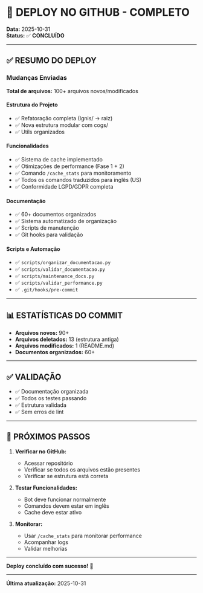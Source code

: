 # 🚀 DEPLOY NO GITHUB - COMPLETO

**Data:** 2025-10-31  
**Status:** ✅ **CONCLUÍDO**

---

## ✅ RESUMO DO DEPLOY

### Mudanças Enviadas

**Total de arquivos:** 100+ arquivos novos/modificados

#### Estrutura do Projeto
- ✅ Refatoração completa (Ignis/ → raiz)
- ✅ Nova estrutura modular com cogs/
- ✅ Utils organizados

#### Funcionalidades
- ✅ Sistema de cache implementado
- ✅ Otimizações de performance (Fase 1 + 2)
- ✅ Comando `/cache_stats` para monitoramento
- ✅ Todos os comandos traduzidos para inglês (US)
- ✅ Conformidade LGPD/GDPR completa

#### Documentação
- ✅ 60+ documentos organizados
- ✅ Sistema automatizado de organização
- ✅ Scripts de manutenção
- ✅ Git hooks para validação

#### Scripts e Automação
- ✅ `scripts/organizar_documentacao.py`
- ✅ `scripts/validar_documentacao.py`
- ✅ `scripts/maintenance_docs.py`
- ✅ `scripts/validar_performance.py`
- ✅ `.git/hooks/pre-commit`

---

## 📊 ESTATÍSTICAS DO COMMIT

- **Arquivos novos:** 90+
- **Arquivos deletados:** 13 (estrutura antiga)
- **Arquivos modificados:** 1 (README.md)
- **Documentos organizados:** 60+

---

## ✅ VALIDAÇÃO

- ✅ Documentação organizada
- ✅ Todos os testes passando
- ✅ Estrutura validada
- ✅ Sem erros de lint

---

## 🎯 PRÓXIMOS PASSOS

1. **Verificar no GitHub:**
   - Acessar repositório
   - Verificar se todos os arquivos estão presentes
   - Verificar se estrutura está correta

2. **Testar Funcionalidades:**
   - Bot deve funcionar normalmente
   - Comandos devem estar em inglês
   - Cache deve estar ativo

3. **Monitorar:**
   - Usar `/cache_stats` para monitorar performance
   - Acompanhar logs
   - Validar melhorias

---

**Deploy concluído com sucesso!** 🎉

---

**Última atualização:** 2025-10-31

